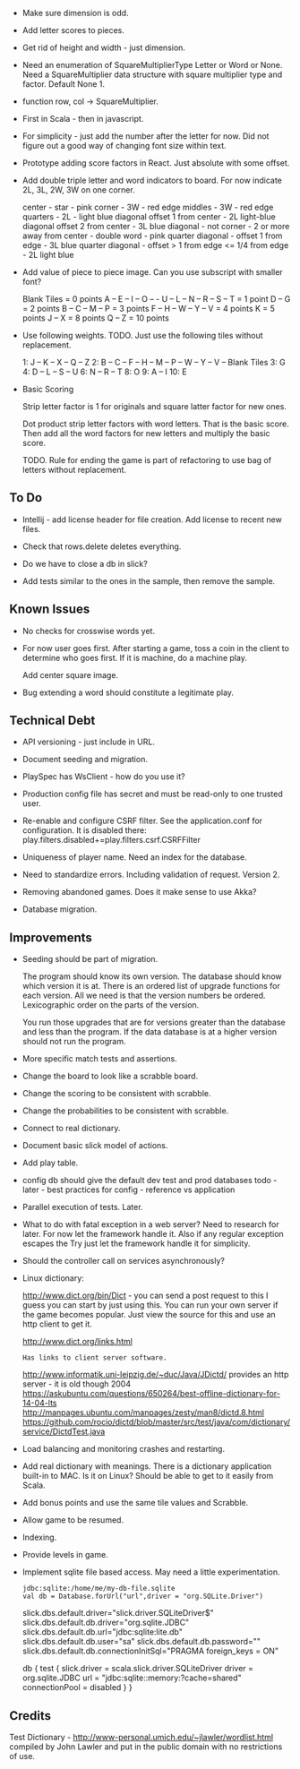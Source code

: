 
- Make sure dimension is odd.

- Add letter scores to pieces.

- Get rid of height and width - just dimension.

- Need an enumeration of SquareMultiplierType Letter or Word or None.
  Need a SquareMultiplier data structure with square multiplier type 
  and factor. Default None 1.

- function row, col -> SquareMultiplier.

- First in Scala - then in javascript.

- For simplicity - just add the number after the letter for now.
  Did not figure out a good way of changing font size within text.

- Prototype adding score factors in React. Just absolute with some 
  offset.

- Add double triple letter and word indicators to board.
  For now indicate 2L, 3L, 2W, 3W on one corner.

  center - star - pink
  corner - 3W - red
  edge middles - 3W - red
  edge quarters - 2L - light blue
  diagonal offset 1 from center - 2L light-blue
  diagonal offset 2 from center - 3L blue
  diagonal - not corner - 2 or more away from center - double word - pink
  quarter diagonal - offset 1 from edge - 3L blue
  quarter diagonal - offset > 1 from edge <= 1/4 from edge - 2L light blue

- Add value of piece to piece image. Can you use subscript
  with smaller font?

    Blank Tiles = 0 points
    A – E – I – O – - U – L – N – R – S – T = 1 point
    D – G = 2 points
    B – C – M – P = 3 points
    F – H – W – Y – V = 4 points
    K = 5 points
    J – X = 8 points
    Q – Z = 10 points

- Use following weights. TODO. Just use the following tiles
  without replacement.

    1: J – K – X – Q – Z
    2: B – C – F – H – M – P – W – Y – V – Blank Tiles
    3: G
    4: D – L – S – U
    6: N – R – T
    8: O
    9: A – I
    10: E

- Basic Scoring

    Strip letter factor is 1 for originals and square latter factor for new ones.

    Dot product strip letter factors with word letters. That is the basic score.
    Then add all the word factors for new letters and multiply the basic score.

    TODO. Rule for ending the game is part of refactoring to use bag of letters
    without replacement.

## To Do

- Intellij - add license header for file creation.
  Add license to recent new files.

- Check that rows.delete deletes everything.

- Do we have to close a db in slick?

- Add tests similar to the ones in the sample, then remove the sample.

## Known Issues

- No checks for crosswise words yet.

- For now user goes first. After starting a game, toss a coin in the client 
  to determine who goes first. If it is machine, do a machine play.

  Add center square image.

- Bug extending a word should constitute a legitimate play.

## Technical Debt

- API versioning - just include in URL.

- Document seeding and migration.

- PlaySpec has WsClient - how do you use it?

- Production config file has secret and must be read-only to 
  one trusted user.

- Re-enable and configure CSRF filter. See the application.conf for configuration.
  It is disabled there: play.filters.disabled+=play.filters.csrf.CSRFFilter

- Uniqueness of player name. Need an index for the database.

- Need to standardize errors. Including validation of request. Version 2.

- Removing abandoned games. Does it make sense to use Akka?

- Database migration. 

## Improvements

- Seeding should be part of migration.

  The program should know its own version. The database should know which
  version it is at. There is an ordered list of upgrade functions
  for each version. All we need is that the version numbers be ordered.
  Lexicographic order on the parts of the version.

  You run those upgrades that are for versions greater than the database
  and less than the program. If the data database is at a higher version
  should not run the program.

- More specific match tests and assertions. 

- Change the board to look like a scrabble board.

- Change the scoring to be consistent with scrabble.

- Change the probabilities to be consistent with scrabble.

- Connect to real dictionary.

- Document basic slick model of actions.

- Add play table.

- config db should give the default dev test and prod databases
  todo - later - best practices for config - reference vs application

- Parallel execution of tests. Later.

- What to do with fatal exception in a web server? 
  Need to research for later. For now let the framework handle it.
  Also if any regular exception escapes the Try just let the framework handle
  it for simplicity.

- Should the controller call on services asynchronously? 

- Linux dictionary:

    http://www.dict.org/bin/Dict - you can send a post request to this
      I guess you can start by just using this. 
      You can run your own server if the game becomes popular.
      Just view the source for this and use an http client to get it.

    http://www.dict.org/links.html

      Has links to client server software.

    http://www.informatik.uni-leipzig.de/~duc/Java/JDictd/
      provides an http server - it is old though 2004
    https://askubuntu.com/questions/650264/best-offline-dictionary-for-14-04-lts
    http://manpages.ubuntu.com/manpages/zesty/man8/dictd.8.html
    https://github.com/rocio/dictd/blob/master/src/test/java/com/dictionary/service/DictdTest.java

- Load balancing and monitoring crashes and restarting.

- Add real dictionary with meanings. There is a dictionary application built-in 
  to MAC. Is it on Linux? Should be able to get to it easily from Scala.

- Add bonus points and use the same tile values and Scrabble.

- Allow game to be resumed.

- Indexing.

- Provide levels in game.

- Implement sqlite file based access. May need a little experimentation.

      jdbc:sqlite:/home/me/my-db-file.sqlite
      val db = Database.forUrl("url",driver = "org.SQLite.Driver")

    slick.dbs.default.driver="slick.driver.SQLiteDriver$"
    slick.dbs.default.db.driver="org.sqlite.JDBC"
    slick.dbs.default.db.url="jdbc:sqlite:lite.db"
    slick.dbs.default.db.user="sa"
    slick.dbs.default.db.password=""
    slick.dbs.default.db.connectionInitSql="PRAGMA foreign_keys = ON"

    db {
        test {
            slick.driver = scala.slick.driver.SQLiteDriver
            driver = org.sqlite.JDBC
            url = "jdbc:sqlite::memory:?cache=shared"
           connectionPool = disabled
       }
    }

## Credits

Test Dictionary - http://www-personal.umich.edu/~jlawler/wordlist.html
compiled by John Lawler and put in the public domain with no restrictions
of use.

